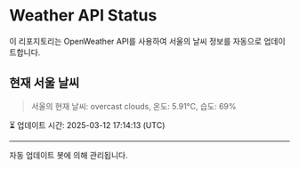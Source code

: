 
# Weather API Status

이 리포지토리는 OpenWeather API를 사용하여 서울의 날씨 정보를 자동으로 업데이트합니다.

## 현재 서울 날씨
> 서울의 현재 날씨: overcast clouds, 온도: 5.91°C, 습도: 69%

⏳ 업데이트 시간: 2025-03-12 17:14:13 (UTC)

---
자동 업데이트 봇에 의해 관리됩니다.
